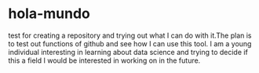 # hola-mundo
test for creating a repository and trying out what I can do with it.The plan is to test out functions of github and see how I can use this tool.
I am a young individual interesting in learning about data science and trying to decide if this a field I would be interested in working on in the future. 
